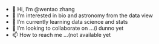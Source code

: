 - 👋 Hi, I’m @wentao zhang
- 👀 I’m interested in bio and astronomy from the data view
- 🌱 I’m currently learning data science and stats
- 💞️ I’m looking to collaborate on ...(i dunno yet
- 📫 How to reach me ...(not available yet

<!---
joiandjoe/joiandjoe is a ✨ special ✨ repository because its `README.md` (this file) appears on your GitHub profile.
You can click the Preview link to take a look at your changes.
--->
